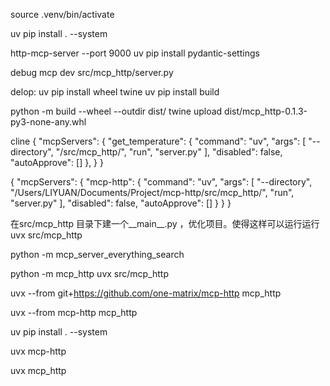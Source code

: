 source .venv/bin/activate


uv pip install . --system

http-mcp-server --port 9000
uv pip install  pydantic-settings

debug
mcp dev src/mcp_http/server.py 

delop:
uv pip install wheel twine
uv pip install build

python -m build --wheel --outdir dist/
twine upload dist/mcp_http-0.1.3-py3-none-any.whl

cline
{
  "mcpServers": {
    "get_temperature": {
      "command": "uv",
      "args": [
        "--directory",
        "/src/mcp_http/",
        "run",
        "server.py"
      ],
      "disabled": false,
      "autoApprove": []
    },
  }
}

{
  "mcpServers": {
    "mcp-http": {
      "command": "uv",
      "args": [
        "--directory",
        "/Users/LIYUAN/Documents/Project/mcp-http/src/mcp_http/",
        "run",
        "server.py"
      ],
      "disabled": false,
      "autoApprove": []
    }
  }
}

在src/mcp_http 目录下建一个__main__.py ，优化项目。使得这样可以运行运行 uvx src/mcp_http

python -m mcp_server_everything_search

python -m mcp_http
uvx src/mcp_http

uvx --from git+https://github.com/one-matrix/mcp-http mcp_http

uvx --from mcp-http mcp_http

uv pip install . --system

uvx mcp-http

uvx mcp_http